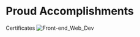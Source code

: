 # Proud Accomplishments
Certificates
![Front-end_Web_Dev](https://github.com/tristanjc7/ProudAccomplishments/assets/134559603/015d51b1-bfd0-4012-9717-0940097b62c7)
